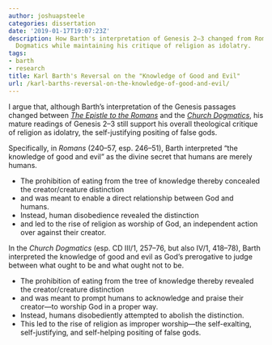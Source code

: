 ```yaml
---
author: joshuapsteele
categories: dissertation
date: '2019-01-17T19:07:23Z'
description: How Barth's interpretation of Genesis 2–3 changed from Romans to Church
  Dogmatics while maintaining his critique of religion as idolatry.
tags:
- barth
- research
title: Karl Barth's Reversal on the "Knowledge of Good and Evil"
url: /karl-barths-reversal-on-the-knowledge-of-good-and-evil/
---
```


I argue that, although Barth’s interpretation of the Genesis passages changed between [*The Epistle to the Romans*](https://amzn.to/2SVxH69) and the [*Church Dogmatics*](https://www.logos.com/product/5758/barths-church-dogmatics), his mature readings of Genesis 2–3 still support his overall theological critique of religion as idolatry, the self-justifying positing of false gods.

Specifically, in *Romans* (240–57, esp. 246–51), Barth interpreted “the knowledge of good and evil” as the divine secret that humans are merely humans.

- The prohibition of eating from the tree of knowledge thereby concealed the creator/creature distinction
- and was meant to enable a direct relationship between God and humans.
- Instead, human disobedience revealed the distinction
- and led to the rise of religion as worship of God, an independent action over against their creator.

In the *Church Dogmatics* (esp. CD III/1, 257–76, but also IV/1, 418–78), Barth interpreted the knowledge of good and evil as God’s prerogative to judge between what ought to be and what ought not to be.

- The prohibition of eating from the tree of knowledge thereby revealed the creator/creature distinction
- and was meant to prompt humans to acknowledge and praise their creator—to worship God in a proper way.
- Instead, humans disobediently attempted to abolish the distinction.
- This led to the rise of religion as improper worship—the self-exalting, self-justifying, and self-helping positing of false gods.